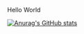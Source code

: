 Hello World  

[![Anurag's GitHub stats](https://github-readme-stats.vercel.app/api?username=ElarabyElaidy)](https://github.com/anuraghazra/github-readme-stats)
